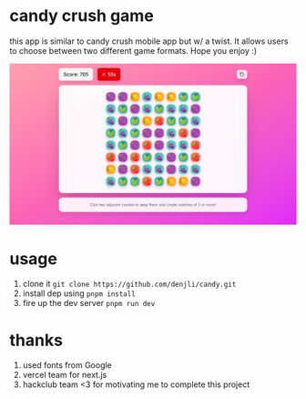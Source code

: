 # candy crush game

this app is similar to candy crush mobile app but w/ a twist. It allows users to choose between two different game formats. Hope you enjoy :)

<img src="./image.png" alt="Banner Image" />

# usage

1. clone it `git clone https://github.com/denjli/candy.git`
2. install dep using `pnpm install`
3. fire up the dev server `pnpm run dev`

# thanks

1. used fonts from Google
2. vercel team for next.js
3. hackclub team <3 for motivating me to complete this project
